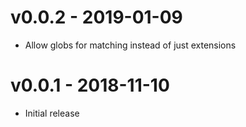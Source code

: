 # v0.0.2 - 2019-01-09
- Allow globs for matching instead of just extensions

# v0.0.1 - 2018-11-10
- Initial release
